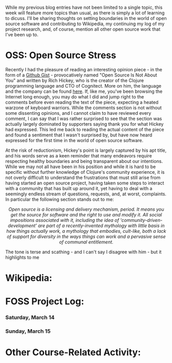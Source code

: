 While my previous blog entries have not been limited to a single topic, this week will feature more topics than usual, as there is simply a lot of learning to dicuss. I'll be sharing thoughts on setting boundaries in the world of open source software and contributing to Wikipedia, my continuing my log of my project research, and, of course, mention all other open source work that I've been up to. 

# OSS: Open Source Stress
Recently I had the pleasure of reading an interesting opinion piece - in the form of a [Github Gist](https://gist.github.com/richhickey/1563cddea1002958f96e7ba9519972d9) - provocatively named "Open Source Is Not About You" and written by Rich Hickey, who is the creator of the Clojure programming language and CTO of Cognitect. More on him, the language and the company can be found [here](https://clojure.org). If, like me, you've been browsing the Internet long enough, you may do what I did and jump right to the comments before even reading the text of the piece, expecting a heated warzone of keyboard warriors. While the comments section is not without some dissenting opinions, and I cannot claim to have reviewed every comment, I can say that I was rather surprised to see that the section was actually largely dominated by supporters saying thank you for what Hickey had expressed. This led me back to reading the actual content of the piece and found a sentiment that I wasn't surprised by, but have now heard expressed for the first time in the world of open source software.

At the risk of reductionism, Hickey's point is largely captured by his apt title, and his words serve as a keen reminder that many endeavors require respecting healthy boundaries and being transparent about our intentions. While we may not all have been in his position and while it is hard to be specific without further knowledge of Clojure's community experience, it is not overly difficult to understand the frustrations that must still arise from having started an open source project, having taken some steps to interact with a community that has built up around it, yet having to deal with a seemingly endless stream of questions, requests, and, at worst, complaints. In particular the following section stands out to me: 

<center><i>Open source is a licensing and delivery mechanism, period. It means you get the source for software and the right to use and modify it. All social impositions associated with it, including the idea of 'community-driven-development' are part of a recently-invented mythology with little basis in how things actually work, a mythology that embodies, cult-like, both a lack of support for diversity in the ways things can work and a pervasive sense of communal entitlement.</i></center>

The tone is terse and scathing - and I can't say I disagree with him - but it highlights to me 


# Wikipedia:

# FOSS Project Log:
### Saturday, March 14


### Sunday, March 15

# Other Course-Related Activity:
